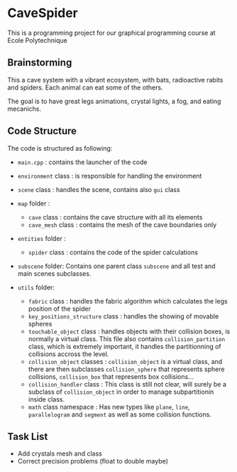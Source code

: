 # CaveSpider
This is a programming project for our graphical programming course at Ecole Polytechnique



## Brainstorming
This a cave system with a vibrant ecosystem, with bats, radioactive rabits and spiders.
Each animal can eat some of the others.

The goal is to have great legs animations, crystal lights, a fog, and eating mecanichs.


## Code Structure

The code is structured as following:

 - `main.cpp` : contains the launcher of the code
 - `environment` class : is responsible for handling the environment
 - `scene` class : handles the scene, contains also `gui` class
 - `map` folder :
    - `cave` class : contains the cave structure with all its elements
    - `cave_mesh` class : contains the mesh of the cave boundaries only
 - `entities` folder :
    - `spider` class : contains the code of the spider calculations
 - `subscene` folder: Contains one parent class `subscene` and all test and main scenes subclasses.

 - `utils` folder:
    - `fabric` class : handles the fabric algorithm which calculates the legs position of the spider
    - `key_positions_structure` class : handles the showing of movable spheres
    - `touchable_object` class : handles objects with their collision boxes, is normally a virtual class. This file also contains `collision_partition` class, which is extremely important, it handles the partitionning of collisions accross the level.
    - `collision_object` classes : `collision_object` is a virtual class, and there are then subclasses `collision_sphere` that represents sphere collisions, `collision_box` that represents box collisions...
    - `collision_handler` class : This class is still not clear, will surely be a subclass of `collision_object` in order to manage subpartitionin inside class.
    - `math` class namespace : Has new types like `plane`, `line`, `parallelogram` and `segment` as well as some collision functions.

## Task List

 - Add crystals mesh and class
 - Correct precision problems (float to double maybe)
